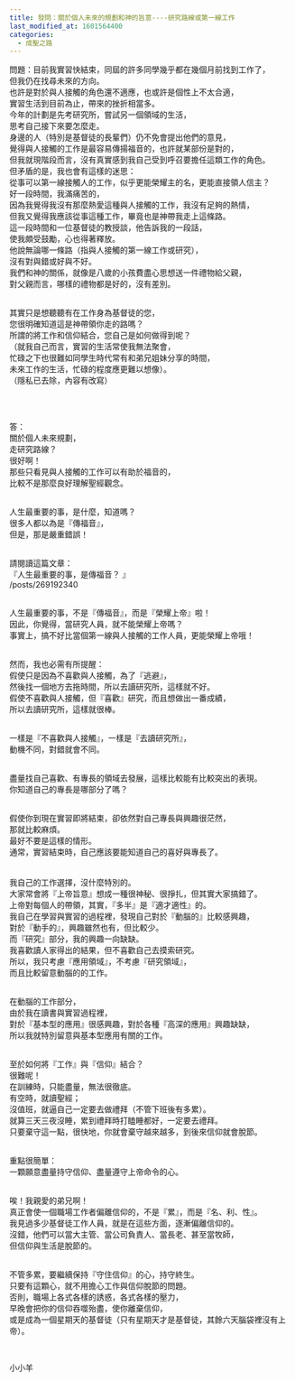 ```yaml
---
title: 發問：關於個人未來的規劃和神的旨意----研究路線或第一線工作
last_modified_at: 1601564400
categories:
  - 成聖之路
---
```


<p>問題：目前我實習快結束，同屆的許多同學幾乎都在幾個月前找到工作了，<br>
但我仍在找尋未來的方向。<br>
也許是對於與人接觸的角色還不適應，也或許是個性上不太合適，<br>
實習生活到目前為止，帶來的挫折相當多。<br>
今年的計劃是先考研究所，嘗試另一個領域的生活，<br>
思考自己接下來要怎麼走。<br>
身邊的人（特別是基督徒的長輩們）仍不免會提出他們的意見，<br>
覺得與人接觸的工作是最容易傳揚福音的，也許就某部份是對的，<br>
但我就現階段而言，沒有真實感到我自己受到呼召要擔任這類工作的角色。<br>
但矛盾的是，我也會有這樣的迷思：<br>
從事可以第一線接觸人的工作，似乎更能榮耀主的名，更能直接領人信主？<br>
好一段時間，我滿痛苦的，<br>
因為我覺得我沒有那麼熱愛這種與人接觸的工作，我沒有足夠的熱情，<br>
但我又覺得我應該從事這種工作，畢竟也是神帶我走上這條路。<br>
這一段時間和一位基督徒的教授談，他告訴我的一段話，<br>
使我頗受鼓勵，心也得著釋放。<br>
他說無論哪一條路（指與人接觸的第一線工作或研究），<br>
沒有對與錯或好與不好。<br>
我們和神的關係，就像是八歲的小孩費盡心思想送一件禮物給父親，<br>
對父親而言，哪樣的禮物都是好的，沒有差別。<br>
&nbsp;</p>

<p>其實只是想聽聽有在工作身為基督徒的您，<br>
您很明確知道這是神帶領你走的路嗎？<br>
所謂的將工作和信仰結合，您自己是如何做得到呢？<br>
（就我自己而言，實習的生活常使我無法聚會，<br>
忙碌之下也很難如同學生時代常有和弟兄姐妹分享的時間，<br>
未來工作的生活，忙碌的程度應更難以想像）。<br>
（隱私已去除，內容有改寫）</p>

<p>&nbsp;</p>

<p><br>
答：<br>
關於個人未來規劃，<br>
走研究路線？<br>
很好啊！<br>
那些只看見與人接觸的工作可以有助於福音的，<br>
比較不是那麼良好理解聖經觀念。</p>

<p><br>
人生最重要的事，是什麼，知道嗎？<br>
很多人都以為是『傳福音』，<br>
但是，那是嚴重錯誤！<br>
&nbsp;</p>

<p>請閱讀這篇文章：<br>
『人生最重要的事，是傳福音？ 』<br>
/posts/269192340</p>

<p>&nbsp;<br>
人生最重要的事，不是『傳福音』，而是『榮耀上帝』啦！<br>
因此，你覺得，當研究人員，就不能榮耀上帝嗎？<br>
事實上，搞不好比當個第一線與人接觸的工作人員，更能榮耀上帝哦！<br>
&nbsp;</p>

<p>然而，我也必需有所提醒：<br>
假使只是因為不喜歡與人接觸，為了『逃避』，<br>
然後找一個地方去拖時間，所以去讀研究所，這樣就不好。<br>
假使不喜歡與人接觸，但『喜歡』研究，而且想做出一番成績，<br>
所以去讀研究所，這樣就很棒。</p>

<p><br>
一樣是『不喜歡與人接觸』，一樣是『去讀研究所』，<br>
動機不同，對錯就會不同。<br>
&nbsp;</p>

<p>盡量找自己喜歡、有專長的領域去發展，這樣比較能有比較突出的表現。<br>
你知道自己的專長是哪部分了嗎？</p>

<p><br>
假使你到現在實習即將結束，卻依然對自己專長與興趣很茫然，<br>
那就比較麻煩。<br>
最好不要是這樣的情形。<br>
通常，實習結束時，自己應該要能知道自己的喜好與專長了。<br>
&nbsp;<br>
&nbsp;<br>
我自己的工作選擇，沒什麼特別的。<br>
大家常會將『上帝旨意』想成一種很神秘、很掙扎，但其實大家搞錯了。<br>
上帝對每個人的帶領，其實，『多半』是『適才適性』的。<br>
我自己在學習與實習的過程裡，發現自己對於『動腦的』比較感興趣，<br>
對於『動手的』，興趣雖然也有，但比較少。<br>
而『研究』部分，我的興趣一向缺缺。<br>
我喜歡讀人家得出的結果，但不喜歡自己去摸索研究。<br>
所以，我只考慮『應用領域』，不考慮『研究領域』，<br>
而且比較留意動腦的的工作。</p>

<p><br>
在動腦的工作部分，<br>
由於我在讀書與實習過程裡，<br>
對於『基本型的應用』很感興趣，對於各種『高深的應用』興趣缺缺，<br>
所以我就特別留意與基本型應用有關的工作。</p>

<p><br>
至於如何將『工作』與『信仰』結合？<br>
很難呢！<br>
在訓練時，只能盡量，無法很徹底。<br>
有空時，就讀聖經；<br>
沒值班，就逼自己一定要去做禮拜（不管下班後有多累）。<br>
就算三天三夜沒睡，累到禮拜時打瞌睡都好，一定要去禮拜。<br>
只要棄守這一點，很快地，你就會棄守越來越多，到後來信仰就會脫節。</p>

<p><br>
重點很簡單：<br>
一顆願意盡量持守信仰、盡量遵守上帝命令的心。<br>
&nbsp;</p>

<p>唉！我親愛的弟兄啊！<br>
真正會使一個職場工作者偏離信仰的，不是『累』，而是『名、利、性』。<br>
我見過多少基督徒工作人員，就是在這些方面，逐漸偏離信仰的。<br>
沒錯，他們可以當大主管、當公司負責人、當長老、甚至當牧師，<br>
但信仰與生活是脫節的。<br>
&nbsp;</p>

<p>不管多累，要繼續保持『守住信仰』的心，持守終生。<br>
只要有這顆心，就不用擔心工作與信仰脫節的問題。<br>
否則，職場上各式各樣的誘惑，各式各樣的壓力，<br>
早晚會把你的信仰吞噬殆盡，使你離棄信仰，<br>
或是成為一個星期天的基督徒（只有星期天才是基督徒，其餘六天腦袋裡沒有上帝）。</p>

<p>&nbsp;</p>

<p>小小羊</p>

